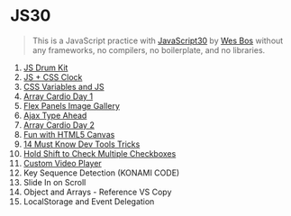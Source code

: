 # JS30

> This is a JavaScript practice with [JavaScript30](https://javascript30.com/) by [Wes Bos](https://github.com/wesbos) without any frameworks, no compilers, no boilerplate, and no libraries.

1. [JS Drum Kit](https://github.com/amelieyeh/JS30/blob/master/01-JSDrumKit/README.md)
2. [JS + CSS Clock](https://github.com/amelieyeh/JS30/blob/master/02-JS%2BCSSClock/README.md)
3. [CSS Variables and JS](https://github.com/amelieyeh/JS30/blob/master/03-CSS%20Variables%20and%20JS/README.md)
4. [Array Cardio Day 1](https://github.com/amelieyeh/JS30/blob/master/04-Array%20cardio%20day%201/README.md)
5. [Flex Panels Image Gallery](https://github.com/amelieyeh/JS30/blob/master/05-Flex%20Panels%20Image%20Gallery/README.md)
6. [Ajax Type Ahead](https://github.com/amelieyeh/JS30/blob/master/06-Ajax%20Type%20Ahead/README.md)
7. [Array Cardio Day 2](https://github.com/amelieyeh/JS30/blob/master/07-Array%20cardio%20day%202/README.md)
8. [Fun with HTML5 Canvas](https://github.com/amelieyeh/JS30/blob/master/08-Fun%20with%20HTML5%20Canvas/README.md)
9. [14 Must Know Dev Tools Tricks](https://github.com/amelieyeh/JS30/blob/master/09-Dev%20Tools%20Domination/README.md)
10. [Hold Shift to Check Multiple Checkboxes](https://github.com/amelieyeh/JS30/blob/master/10-Hold%20Shift%20and%20Check%20Checkboxes/README.md)
11. [Custom Video Player](https://github.com/amelieyeh/JS30/blob/master/11-Custom%20Video%20Player/README.md)
12. Key Sequence Detection (KONAMI CODE)
13. Slide In on Scroll
14. Object and Arrays - Reference VS Copy
15. LocalStorage and Event Delegation

